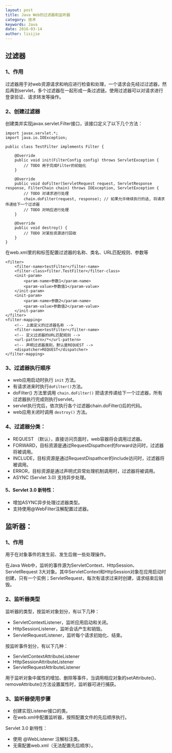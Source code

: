 ```yaml
---
layout: post
title: Java Web的过滤器和监听器
category: 技术
keywords: Java
date: 2016-03-14
author: lisijie
---
```


## 过滤器

### 1、作用

过滤器用于对web资源请求和响应进行检查和处理，一个请求会先经过过滤器，然后再到servlet，多个过滤器在一起形成一条过滤链。使用过滤器可以对请求进行登录验证、请求转发等操作。

### 2、创建过滤器

创建类并实现javax.servlet.Filter接口，该接口定义了以下几个方法：

	import javax.servlet.*;
	import java.io.IOException;
	
	public class TestFilter implements Filter {
	
	    @Override
	    public void init(FilterConfig config) throws ServletException {
	        // TODO 用于完成Filter的初始化
	    }
	
	    @Override
	    public void doFilter(ServletRequest request, ServletResponse response, FilterChain chain) throws IOException, ServletException {
	        // TODO 对请求进行处理
	        chain.doFilter(request, response); // 如果允许继续执行的话, 将请求传递给下一个过滤器
	        // TODO 对响应进行处理
	    }
	
	    @Override
	    public void destroy() {
	        // TODO 对某些资源进行回收
	    }
	}	
	

在web.xml里的<filter>和<filter-mapping>标签配置过滤器的名称、类名、URL匹配规则、参数等
	
	<filter>
		<filter-name>testFilter</filter-name>
		<filter-class>filter.TestFilter</filter-class>
		<init-param>
			<param-name>参数1</param-name>
			<param-value>参数值1</param-value>
		</init-param>
		<init-param>
			<param-name>参数2</param-name>
			<param-value>参数值2</param-value>
		</init-param>
	</filter>
	<filter-mapping>
		<!-- 上面定义的过滤器名称 -->
		<filter-name>testFilter</filter-name>
		<!-- 定义过滤器的URL匹配规则 -->
		<url-pattern>/*</url-pattern>
		<!-- 声明过滤器类别，默认是REQUEST -->
		<dispatcher>REQUEST</dispatcher>
	</filter-mapping>

### 3、过滤器执行顺序

- web应用启动时执行 `init` 方法。
- 有请求进来时执行`doFilter()`方法。
- doFilter() 方法里调用 `chain.doFilter()` 把请求传递给下一个过滤器，所有过滤器执行完成则执行servlet。
- servlet执行完后，依次执行各个过滤器chain.doFilter()后的代码。
- web应用关闭时调用 `destroy()` 方法。

### 4、过滤器分类：

- REQUEST （默认），直接访问页面时，web容器将会调用过滤器。
- FORWARD，目标资源是通过RequestDispathcer的forward访问时，过滤器将被调用。
- INCLUDE，目标资源是通过RequestDispathcer的include访问时，过滤器将被调用。
- ERROR，目标资源是通过声明式异常处理机制调用时，过滤器将被调用。
- ASYNC (Servlet 3.0) 支持异步处理。

#### 5、Servlet 3.0 新特性：

- 增加ASYNC异步处理过滤器类型。
- 支持使用@WebFilter注解配置过滤器。


## 监听器：

### 1、作用

用于在对象事件的发生前、发生后做一些处理操作。

在Java Web中，监听的事件源为ServletContext、HttpSession、ServletRequest 3大对象。其中ServletContext和HttpSession对象在应用启动时创建，只有一个实例；ServletRequest，每次有请求过来时创建，请求结束后销毁。

### 2、监听器类型

监听器的类型，按监听对象划分，有以下几种：

- ServletContextListener，监听应用启动和关闭。
- HttpSessionListener，监听会话产生和销毁。
- ServletRequestListener，监听每个请求初始化、结束。

按监听事件划分，有以下几种：

- ServletContextAttributeListener
- HttpSessionAttributeListener
- ServletRequestAttributeListener

用于监听对象中属性的增加、删除等事件，当调用相应对象的setAttribute()、removeAttribute()方法设置属性时，监听器可进行捕获。

### 3、监听器使用步骤

- 创建实现Listener接口的类。
- 在web.xml中配置监听器，按照配置文件的先后顺序执行。

Servlet 3.0 新特性：

- 使用 @WebListener 注解标注类。
- 无需配置web.xml（无法配置先后顺序）。